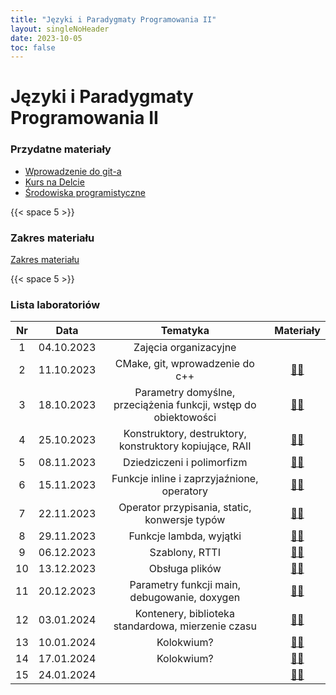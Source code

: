 ```yaml
---
title: "Języki i Paradygmaty Programowania II"
layout: singleNoHeader
date: 2023-10-05
toc: false
---
```


# Języki i Paradygmaty Programowania II

### Przydatne materiały

* [Wprowadzenie do git-a](/page/materials/git)
* [Kurs na Delcie](https://delta.pk.edu.pl/course/view.php?id=4503)
* [Środowiska programistyczne](/page/materials/jipp-ii-2023/resources)

{{< space 5 >}}

### Zakres materiału

[Zakres materiału](/page/materials/jipp-ii-2023/zakres/)

{{< space 5 >}}

### Lista laboratoriów

|  Nr   |    Data    |                            Tematyka                             |               Materiały                |
| :---: | :--------: | :-------------------------------------------------------------: | :------------------------------------: |
|   1   | 04.10.2023 |                      Zajęcia organizacyjne                      |                                        |
|   2   | 11.10.2023 |                 CMake, git, wprowadzenie do c++                 | [📄🔗](/page/materials/jipp-ii-2023/z2)  |
|   3   | 18.10.2023 | Parametry domyślne, przeciążenia funkcji, wstęp do obiektowości | [📄🔗](/page/materials/jipp-ii-2023/z3)  |
|   4   | 25.10.2023 |     Konstruktory, destruktory, konstruktory kopiujące, RAII     | [📄🔗](/page/materials/jipp-ii-2023/z4)  |
|   5   | 08.11.2023 |                   Dziedziczeni i polimorfizm                    | [📄🔗](/page/materials/jipp-ii-2023/z5)  |
|   6   | 15.11.2023 |           Funkcje inline i zaprzyjaźnione, operatory            | [📄🔗](/page/materials/jipp-ii-2023/z6)  |
|   7   | 22.11.2023 |          Operator przypisania, static, konwersje typów          | [📄🔗](/page/materials/jipp-ii-2023/z7)  |
|   8   | 29.11.2023 |                     Funkcje lambda, wyjątki                     | [📄🔗](/page/materials/jipp-ii-2023/z8)  |
|   9   | 06.12.2023 |                         Szablony, RTTI                          | [📄🔗](/page/materials/jipp-ii-2023/z9)  |
|  10   | 13.12.2023 |                         Obsługa plików                          | [📄🔗](/page/materials/jipp-ii-2023/z10) |
|  11   | 20.12.2023 |          Parametry funkcji main, debugowanie, doxygen           | [📄🔗](/page/materials/jipp-ii-2023/z11) |
|  12   | 03.01.2024 |       Kontenery, biblioteka standardowa, mierzenie czasu        | [📄🔗](/page/materials/jipp-ii-2023/z12) |
|  13   | 10.01.2024 |         Kolokwium?                                                        |                [📄🔗](#)                 |
|  14   | 17.01.2024 |         Kolokwium?                                                        |                [📄🔗](#)                 |
|  15   | 24.01.2024 |                                                                 |                [📄🔗](#)                 |

